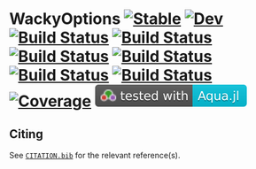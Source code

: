 # WackyOptions [![Stable](https://img.shields.io/badge/docs-stable-blue.svg)](https://tester.github.io/WackyOptions.jl/stable/) [![Dev](https://img.shields.io/badge/docs-dev-blue.svg)](https://tester.github.io/WackyOptions.jl/dev/) [![Build Status](https://github.com/tester/WackyOptions.jl/actions/workflows/CI.yml/badge.svg?branch=whackybranch)](https://github.com/tester/WackyOptions.jl/actions/workflows/CI.yml?query=branch%3Awhackybranch) [![Build Status](https://x.com/tester/WackyOptions.jl/badges/whackybranch/pipeline.svg)](https://x.com/tester/WackyOptions.jl/pipelines) [![Build Status](https://travis-ci.com/tester/WackyOptions.jl.svg?branch=whackybranch)](https://travis-ci.com/tester/WackyOptions.jl) [![Build Status](https://ci.appveyor.com/api/projects/status/github/tester/WackyOptions.jl?svg=true)](https://ci.appveyor.com/project/tester/WackyOptions-jl) [![Build Status](https://cloud.drone.io/api/badges/tester/WackyOptions.jl/status.svg)](https://cloud.drone.io/tester/WackyOptions.jl) [![Build Status](https://api.cirrus-ci.com/github/tester/WackyOptions.jl.svg)](https://cirrus-ci.com/github/tester/WackyOptions.jl) [![Coverage](https://coveralls.io/repos/github/tester/WackyOptions.jl/badge.svg?branch=whackybranch)](https://coveralls.io/github/tester/WackyOptions.jl?branch=whackybranch) [![Aqua](https://raw.githubusercontent.com/JuliaTesting/Aqua.jl/master/badge.svg)](https://github.com/JuliaTesting/Aqua.jl)

## Citing

See [`CITATION.bib`](CITATION.bib) for the relevant reference(s).
